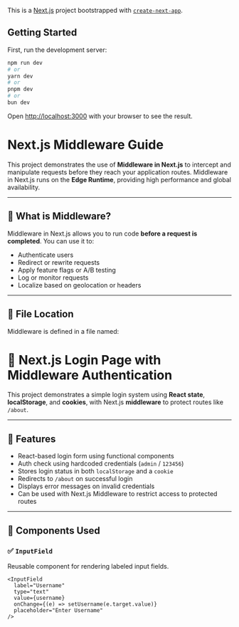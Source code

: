 This is a [Next.js](https://nextjs.org) project bootstrapped with [`create-next-app`](https://nextjs.org/docs/app/api-reference/cli/create-next-app).

## Getting Started

First, run the development server:

```bash
npm run dev
# or
yarn dev
# or
pnpm dev
# or
bun dev
```

Open [http://localhost:3000](http://localhost:3000) with your browser to see the result.

# Next.js Middleware Guide

This project demonstrates the use of **Middleware in Next.js** to intercept and manipulate requests before they reach your application routes. Middleware in Next.js runs on the **Edge Runtime**, providing high performance and global availability.

---

## 📌 What is Middleware?

Middleware in Next.js allows you to run code **before a request is completed**. You can use it to:

- Authenticate users
- Redirect or rewrite requests
- Apply feature flags or A/B testing
- Log or monitor requests
- Localize based on geolocation or headers

---

## 📁 File Location

Middleware is defined in a file named:
# 🔐 Next.js Login Page with Middleware Authentication

This project demonstrates a simple login system using **React state**, **localStorage**, and **cookies**, with Next.js **middleware** to protect routes like `/about`.

---

## 🚀 Features

- React-based login form using functional components
- Auth check using hardcoded credentials (`admin` / `123456`)
- Stores login status in both `localStorage` and a `cookie`
- Redirects to `/about` on successful login
- Displays error messages on invalid credentials
- Can be used with Next.js Middleware to restrict access to protected routes

---

## 🧱 Components Used

### ✅ `InputField`

Reusable component for rendering labeled input fields.

```tsx
<InputField 
  label="Username" 
  type="text" 
  value={username}
  onChange={(e) => setUsername(e.target.value)} 
  placeholder="Enter Username" 
/>
